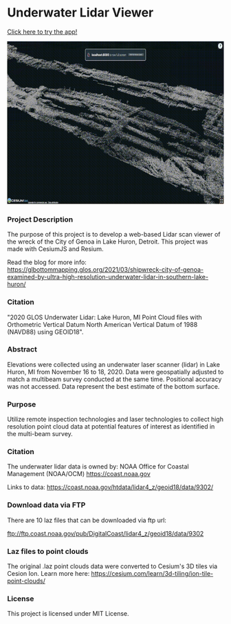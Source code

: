 # Underwater Lidar Viewer

<a href="https://genoa-ship.herokuapp.com/" target="_blank">Click here to try the app!</a>

![Alt text](screenshots/shipwreck-record.gif?raw=true "Title")

### Project Description
The purpose of this project is to develop a web-based Lidar scan viewer of the wreck of the City of Genoa in Lake Huron, Detroit. This project was made with CesiumJS and Resium.

Read the blog for more info:
https://glbottommapping.glos.org/2021/03/shipwreck-city-of-genoa-examined-by-ultra-high-resolution-underwater-lidar-in-southern-lake-huron/


### Citation
"2020 GLOS Underwater Lidar: Lake Huron, MI Point Cloud files with Orthometric Vertical Datum North American Vertical Datum of 1988 (NAVD88) using GEOID18".

### Abstract
Elevations were collected using an underwater laser scanner (lidar) in Lake Huron, MI from November 16 to 18, 2020. Data were geospatially adjusted to match a multibeam survey conducted at the same time. Positional accuracy was not accessed. Data represent the best estimate of the bottom surface.

### Purpose
Utilize remote inspection technologies and laser technologies to collect high resolution point cloud data at potential features of interest as identified in the multi-beam survey. 	

### Citation
The underwater lidar data is owned by: 
 NOAA Office for Coastal Management (NOAA/OCM) 
 https://coast.noaa.gov

 Links to data:
 https://coast.noaa.gov/htdata/lidar4_z/geoid18/data/9302/

### Download data via FTP
There are 10 laz files that can be downloaded via ftp url:

ftp://ftp.coast.noaa.gov/pub/DigitalCoast/lidar4_z/geoid18/data/9302

### Laz files to point clouds

The original .laz point clouds data were converted to Cesium's 3D tiles via Cesion Ion. Learn more here:
https://cesium.com/learn/3d-tiling/ion-tile-point-clouds/

### License
This project is licensed under MIT License.